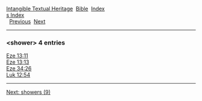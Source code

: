 [Intangible Textual Heritage](../../index)  [Bible](../index) 
[Index](index)   
[s Index](_s_)  
  [Previous](c10364)  [Next](c10366) 

------------------------------------------------------------------------

### &lt;shower&gt; 4 entries

[Eze 13:11](../kjv/eze013.htm#011)  
[Eze 13:13](../kjv/eze013.htm#013)  
[Eze 34:26](../kjv/eze034.htm#026)  
[Luk 12:54](../kjv/luk012.htm#054)  

------------------------------------------------------------------------

[Next: showers (9)](c10366)
